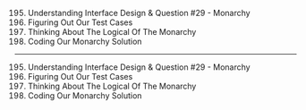 195. Understanding Interface Design & Question #29 - Monarchy
196. Figuring Out Our Test Cases
197. Thinking About The Logical Of The Monarchy
198. Coding Our Monarchy Solution

---

195. Understanding Interface Design & Question #29 - Monarchy
196. Figuring Out Our Test Cases
197. Thinking About The Logical Of The Monarchy
198. Coding Our Monarchy Solution
